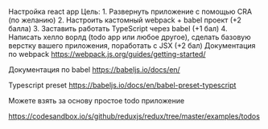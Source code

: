 Настройка react app
Цель: 1. Развернуть приложение с помощью CRA (по желанию) 2. Настроить кастомный webpack + babel проект (+2 балла) 3. Заставить работать TypeScript через babel (+1 бал) 4. Написать хелло ворлд (todo app или любое другое), сделать базовую верстку вашего приложения, поработать с JSX (+2 бал)
Документация по webpack
https://webpack.js.org/guides/getting-started/

Документация по babel
https://babeljs.io/docs/en/

Typescript preset https://babeljs.io/docs/en/babel-preset-typescript

Можете взять за основу простое todo приложение

https://codesandbox.io/s/github/reduxjs/redux/tree/master/examples/todos